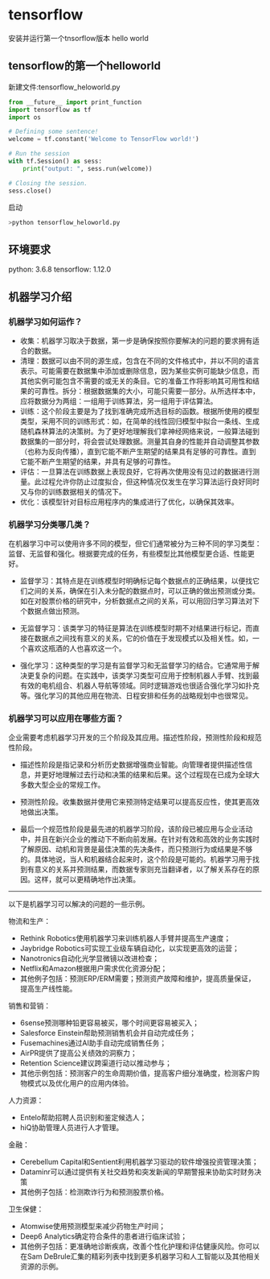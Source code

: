 # tensorflow

安装并运行第一个tnsorflow版本 hello world


## tensorflow的第一个helloworld

新建文件:tensorflow_heloworld.py

```python
from __future__ import print_function
import tensorflow as tf
import os

# Defining some sentence!
welcome = tf.constant('Welcome to TensorFlow world!')

# Run the session
with tf.Session() as sess:
    print("output: ", sess.run(welcome))

# Closing the session.
sess.close()
```

启动

```bash
>python tensorflow_heloworld.py
```

## 环境要求

python: 3.6.8
tensorflow: 1.12.0

## 机器学习介绍

### 机器学习如何运作？

* 收集：机器学习取决于数据，第一步是确保按照你要解决的问题的要求拥有适合的数据。
* 清理：数据可以由不同的源生成，包含在不同的文件格式中，并以不同的语言表示。可能需要在数据集中添加或删除信息，因为某些实例可能缺少信息，而其他实例可能包含不需要的或无关的条目。它的准备工作将影响其可用性和结果的可靠性。拆分：根据数据集的大小，可能只需要一部分。从所选样本中，应将数据分为两组：一组用于训练算法，另一组用于评估算法。
* 训练：这个阶段主要是为了找到准确完成所选目标的函数。根据所使用的模型类型，采用不同的训练形式：如，在简单的线性回归模型中拟合一条线、生成随机森林算法的决策树。为了更好地理解我们拿神经网络来说，一般算法碰到数据集的一部分时，将会尝试处理数据。测量其自身的性能并自动调整其参数（也称为反向传播），直到它能不断产生期望的结果具有足够的可靠性。直到它能不断产生期望的结果，并具有足够的可靠性。
* 评估：一旦算法在训练数据上表现良好，它将再次使用没有见过的数据进行测量。此过程允许你防止过度拟合，但这种情况仅发生在学习算法运行良好同时又与你的训练数据相关的情况下。
* 优化：该模型针对目标应用程序内的集成进行了优化，以确保其效率。

### 机器学习分类哪几类？

在机器学习中可以使用许多不同的模型，但它们通常被分为三种不同的学习类型：监督、无监督和强化。根据要完成的任务，有些模型比其他模型更合适、性能更好。

* 监督学习：其特点是在训练模型时明确标记每个数据点的正确结果，以便找它们之间的关系，确保在引入未分配的数据点时，可以正确的做出预测或分类。如在对股票价格的研究中，分析数据点之间的关系，可以用回归学习算法对下个数据点做出预测。

* 无监督学习：该类学习的特征是算法在训练模型时期不对结果进行标记，而直接在数据点之间找有意义的关系，它的价值在于发现模式以及相关性。如，一个喜欢这瓶酒的人也喜欢这一个。

* 强化学习：这种类型的学习是有监督学习和无监督学习的结合。它通常用于解决更复杂的问题。在实践中，该类学习类型可应用于控制机器人手臂、找到最有效的电机组合、机器人导航等领域。同时逻辑游戏也很适合强化学习如扑克等。强化学习的其他应用在物流、日程安排和任务的战略规划中也很常见。

### 机器学习可以应用在哪些方面？

企业需要考虑机器学习开发的三个阶段及其应用。描述性阶段，预测性阶段和规范性阶段。

* 描述性阶段是指记录和分析历史数据增强商业智能。向管理者提供描述性信息，并更好地理解过去行动和决策的结果和后果。这个过程现在已成为全球大多数大型企业的常规工作。

* 预测性阶段。收集数据并使用它来预测特定结果可以提高反应性，使其更高效地做出决策。

* 最后一个规范性阶段是最先进的机器学习阶段，该阶段已被应用与企业活动中，并且在新兴企业的推动下不断向前发展。在针对有效和高效的业务实践时了解原因、动机和背景是最佳决策的先决条件，而只预测行为或结果是不够的。具体地说，当人和机器结合起来时，这个阶段是可能的。机器学习用于找到有意义的关系并预测结果，而数据专家则充当翻译者，以了解关系存在的原因。这样，就可以更精确地作出决策。

---
以下是机器学习可以解决的问题的一些示例。

物流和生产：

* Rethink Robotics使用机器学习来训练机器人手臂并提高生产速度；
* Jaybridge Robotics可实现工业级车辆自动化，以实现更高效的运营；
* Nanotronics自动化光学显微镜以改进检查；
* Netflix和Amazon根据用户需求优化资源分配；
* 其他例子包括：预测ERP/ERM需要；预测资产故障和维护，提高质量保证，提高生产线性能。

销售和营销：

* 6sense预测哪种铅更容易被买，哪个时间更容易被买入；
* Salesforce Einstein帮助预测销售机会并自动完成任务；
* Fusemachines通过AI助手自动完成销售任务；
* AirPR提供了提高公关绩效的洞察力；
* Retention Science建议跨渠道行动以推动参与；
* 其他示例包括：预测客户的生命周期价值，提高客户细分准确度，检测客户购物模式以及优化用户的应用内体验。

人力资源：

* Entelo帮助招聘人员识别和鉴定候选人；
* hiQ协助管理人员进行人才管理。

金融：

* Cerebellum Capital和Sentient利用机器学习驱动的软件增强投资管理决策；
* Dataminr可以通过提供有关社交趋势和突发新闻的早期警报来协助实时财务决策
* 其他例子包括：检测欺诈行为和预测股票价格。

卫生保健：

* Atomwise使用预测模型来减少药物生产时间；
* Deep6 Analytics确定符合条件的患者进行临床试验；
* 其他例子包括：更准确地诊断疾病，改善个性化护理和评估健康风险。你可以在Sam DeBrule汇集的精彩列表中找到更多机器学习和人工智能以及其他相关资源的示例。
